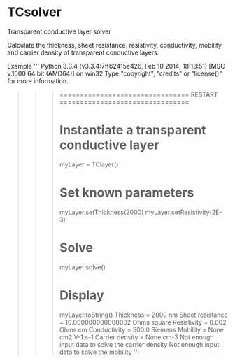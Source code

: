 TCsolver
========

Transparent conductive layer solver

Calculate the thickness, sheet resistance, resistivity, conductivity, mobility and carrier density of transparent conductive layers. 

Example
'''
Python 3.3.4 (v3.3.4:7ff62415e426, Feb 10 2014, 18:13:51) [MSC v.1600 64 bit (AMD64)] on win32
Type "copyright", "credits" or "license()" for more information.
>>> ================================ RESTART ================================
>>> 
>>> # Instantiate a transparent conductive layer
>>> myLayer = TClayer()
>>> # Set known parameters
>>> myLayer.setThickness(2000)
>>> myLayer.setResistivity(2E-3)
>>> # Solve
>>> myLayer.solve()
>>> # Display
>>> myLayer.toString()
Thickness = 2000 nm
Sheet resistance = 10.000000000000002 Ohms square
Resistivity = 0.002 Ohms.cm
Conductivity = 500.0 Siemens
Mobility = None cm2.V-1.s-1
Carrier density = None cm-3
Not enough input data to solve the carrier density
Not enough input data to solve the mobility
'''
>>> 
